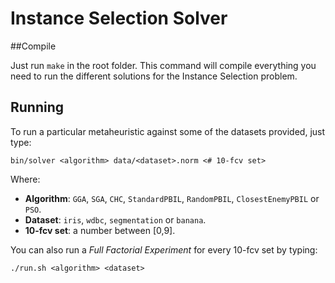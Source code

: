 Instance Selection Solver
=========================

##Compile

Just run `make` in the root folder. This command will compile everything you need to run the different solutions for the Instance Selection problem.

## Running

To run a particular metaheuristic against some of the datasets provided, just type:

	bin/solver <algorithm> data/<dataset>.norm <# 10-fcv set>

Where:

- **Algorithm**: `GGA`, `SGA`, `CHC`, `StandardPBIL`, `RandomPBIL`, `ClosestEnemyPBIL` or `PSO`.
- **Dataset**: `iris`, `wdbc`, `segmentation` or `banana`.
- **10-fcv set**: a number between [0,9].

You can also run a *Full Factorial Experiment* for every 10-fcv set by typing:

	./run.sh <algorithm> <dataset>
